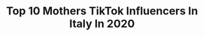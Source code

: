 ---
title: Top 10 Mothers TikTok Influencers In Italy In 2020
description: >-
  Find top mothers TikTok influencers in Italy in 2020. Most popular hashtags: #perte #duetto #love #viral.
platform: TikTok
hits: 25
text_top: Discover the best TikTok accounts on inBeat.
text_bottom: Our search engine aggregates 25 TikTok influencers like this in Italy for you to pitch.
profiles:
  - username: "michellehunziker"
    fullname: >-
      Michelle Hunziker
    bio: >-
      mother of 3 👧🧒👩🏻 + 2 🐶🐶, wife TV entertainer 📺
    location: "Italy"
    followers: 984400
    engagement: 777
    commentsToLikes: 0.005520
    id: ck8ron9v0ia6k0j781s2v9i85
    verified: true
    hashtags: "#ciapet, #hunziciapet, #diconodime, #tik"
  - username: "rainbowsoul.4"
    fullname: >-
      ♡nelly♡
    bio: >-
      ♡who said mothers are boring?♡ ♡from italy♡ ♡always have fun♡
    location: "Italy"
    followers: 13900
    engagement: 667
    commentsToLikes: 0.005952
    id: ckcpcu3r3fr6a0j23eq1dd0e3
    verified: false
    hashtags: "#foryou, #daughter, #dontflop, #funny"
  - username: "giorgia.mammina"
    fullname: >-
      giorgiamammina
    bio: >-
      🌻24 years - #youngmom🌻 Rispondo sui DM di IG ☀Sicilian girl☀️
    location: "Italy"
    followers: 42500
    engagement: 1569
    commentsToLikes: 0.008610
    id: ckb98ce54rqc90j2367j9rd5p
    verified: false
    hashtags: "#commedy, #neiperte, #funny, #mammaefiglia"
  - username: "fatimaoschunsitai"
    fullname: >-
      Fatima Oschunsita Ibu Cole
    bio: >-
      Cubanita 🇨🇺 italiana 🇮🇹TikTok Bologna Aeroporto di BO Instagram ochunsita13
    location: "Italy"
    followers: 48600
    engagement: 1077
    commentsToLikes: 0.155949
    id: ckc90v29hqk9q0j23vabysha1
    verified: false
    hashtags: "#perte, #transition, #fashiondisaster, #chedire"
  - username: "laugh_and_learn"
    fullname: >-
      Laugh_and_Learn
    bio: >-
      ⭐️Quella delle interviste⭐️ Ti faccio compagnia😊 INSTA 👆 LAL.TIKTOK@LIBERO.IT
    location: "Italy"
    followers: 457500
    engagement: 2400
    commentsToLikes: 0.017037
    id: ck8tulrzbso1u0j782cv1vsr7
    verified: false
    hashtags: "#lasolitasolfa, #tiktok, #voice, #liceo"
  - username: "laura.capocaccia"
    fullname: >-
      laura.capocaccia
    bio: >-
      Me:❤️🎭😂 ‼️Insta: laura.capocaccia‼️ 40K?❤️
    location: "Italy"
    followers: 37000
    engagement: 2260
    commentsToLikes: 0.014253
    id: ck9nfp979enao0j788tiwvk01
    verified: false
    hashtags: "#foryou, #fyp, #acting, #actingchallenge"
  - username: "la_valentinas_2.0"
    fullname: >-
      The Re-born🖤
    bio: >-
      LECCE♥️💛 ROAD TO 95K!🦂 I.G. la_new_valý🥲 1° Profilo:la_valentinas❤
    location: "Italy"
    followers: 91700
    engagement: 775
    commentsToLikes: 0.047715
    id: cka6qkngxnzha0i78nh8qm8ep
    verified: false
    hashtags: "#love, #deutschland, #perte, #simone"
  - username: "pasqualegiamundi8"
    fullname: >-
      Pasquale Giamundi
    bio: >-
      Ateo, programmatore, aspirante doppiatore, amante delle lingue 😊 🏳️‍🌈
    location: "Italy"
    followers: 10700
    engagement: 768
    commentsToLikes: 0.057078
    id: ckbwcz7qa12i00j23hxvuxnu2
    verified: false
    hashtags: "#animali, #meme, #ateismo, #dizione"
  - username: "luke.04.lcc"
    fullname: >-
      lucas🥰
    bio: >-
      Brazilian/Italian guy 🇧🇷🇮🇹 13k❤️ CEO of “Livello di” Ig: luke.04.lcc
    location: "Italy"
    followers: 13800
    engagement: 1378
    commentsToLikes: 0.050332
    id: ckcovwju69aao0j23y3fwuhl5
    verified: false
    hashtags: "#funny, #justjokes, #trend, #fun"
  - username: "zerobudgetgardener"
    fullname: >-
      Zero Budget Gardener
    bio: >-
      Indian Woman, Story Teller, Growing veggies, Cooking Indian&Italian food
    location: "Italy"
    followers: 2317
    engagement: 214
    commentsToLikes: 0.055124
    id: ckbf0h0iom65p0j23ejml35f3
    verified: false
    hashtags: "#troll, #zerobudgetgardener, #ancyan, #youtuber"
---
